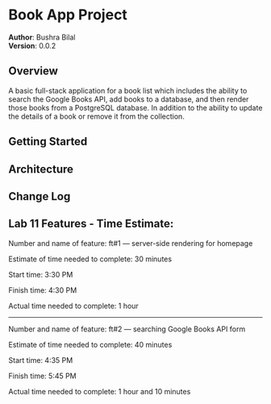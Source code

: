 # Book App Project

**Author**: Bushra Bilal  
**Version**: 0.0.2  

## Overview  
A basic full-stack application for a book list which includes the ability to search the Google Books API, add books to a database, and then render those books from a PostgreSQL database. 
In addition to the ability to update the details of a book or remove it from the collection.  

## Getting Started
<!-- What are the steps that a user must take in order to build this app on their own machine and get it running? -->

## Architecture
<!-- Provide a detailed description of the application design. What technologies (languages, libraries, etc) you're using, and any other relevant design information. -->

## Change Log
<!-- Use this area to document the iterative changes made to your application as each feature is successfully implemented. Use time stamps. Here's an examples:

12-04-20 - Application now has a fully-functional express server, with GET and POST routes for the book resource.


-->

## Lab 11 Features - Time Estimate:

Number and name of feature: ft#1 — server-side rendering for homepage  

Estimate of time needed to complete: 30 minutes  

Start time: 3:30 PM  

Finish time: 4:30 PM  

Actual time needed to complete: 1 hour  

_____________________________________

Number and name of feature: ft#2 — searching Google Books API form  

Estimate of time needed to complete: 40 minutes  

Start time: 4:35 PM  

Finish time: 5:45 PM  

Actual time needed to complete: 1 hour and 10 minutes  
